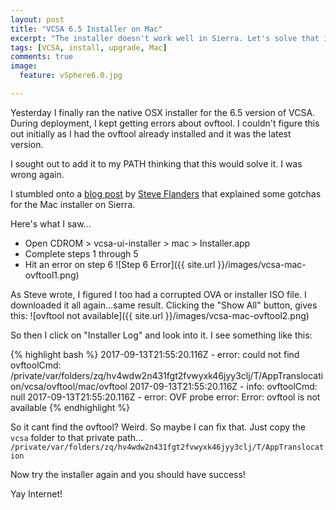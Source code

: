 ```yaml
---
layout: post
title: "VCSA 6.5 Installer on Mac"
excerpt: "The installer doesn't work well in Sierra. Let's solve that issue."
tags: [VCSA, install, upgrade, Mac]
comments: true
image:
  feature: vSphere6.0.jpg

---
```


Yesterday I finally ran the native OSX installer for the 6.5 version of VCSA. During deployment, I kept getting errors about ovftool. I couldn't figure this out initially as I had the ovftool already installed and it was the latest version.

I sought out to add it to my PATH thinking that this would solve it. I was wrong again.

I stumbled onto a [blog post](http://sflanders.net/2016/11/18/vcsa-6-5-installer-gotchas/) by [Steve Flanders](http://twitter.com/smflanders) that explained some gotchas for the Mac installer on Sierra.

Here's what I saw...

* Open CDROM > vcsa-ui-installer > mac > Installer.app
* Complete steps 1 through 5
* Hit an error on step 6
![Step 6 Error]({{ site.url }}/images/vcsa-mac-ovftool1.png)

As Steve wrote, I figured I too had a corrupted OVA or installer ISO file.
I downloaded it all again...same result.
Clicking the "Show All" button, gives this:
![ovftool not available]({{ site.url }}/images/vcsa-mac-ovftool2.png)

So then I click on "Installer Log" and look into it.
I see something like this:

{% highlight bash %}
2017-09-13T21:55:20.116Z - error: could not find ovftoolCmd: /private/var/folders/zq/hv4wdw2n431fgt2fvwyxk46jyy3clj/T/AppTranslocation/vcsa/ovftool/mac/ovftool
2017-09-13T21:55:20.116Z - info: ovftoolCmd: null
2017-09-13T21:55:20.116Z - error: OVF probe error: Error: ovftool is not available
{% endhighlight %}

So it cant find the ovftool? Weird. So maybe I can fix that.
Just copy the `vcsa` folder to that private path...
`/private/var/folders/zq/hv4wdw2n431fgt2fvwyxk46jyy3clj/T/AppTranslocation`

Now try the installer again and you should have success!

Yay Internet!
